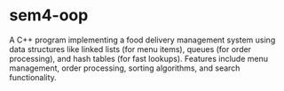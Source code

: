 # sem4-oop
A C++ program implementing a food delivery management system using data structures like linked lists (for menu items), queues (for order processing), and hash tables (for fast lookups). Features include menu management, order processing, sorting algorithms, and search functionality.
